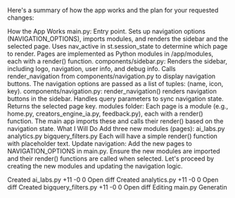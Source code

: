 Here's a summary of how the app works and the plan for your requested changes:

How the App Works
main.py:
Entry point.
Sets up navigation options (NAVIGATION_OPTIONS), imports modules, and renders the sidebar and the selected page.
Uses nav_active in st.session_state to determine which page to render.
Pages are implemented as Python modules in /app/modules, each with a render() function.
components/sidebar.py:
Renders the sidebar, including logo, navigation, user info, and debug info.
Calls render_navigation from components/navigation.py to display navigation buttons.
The navigation options are passed as a list of tuples: (name, icon, key).
components/navigation.py:
render_navigation() renders navigation buttons in the sidebar.
Handles query parameters to sync navigation state.
Returns the selected page key.
modules folder:
Each page is a module (e.g., home.py, creators_engine_ia.py, feedback.py), each with a render() function.
The main app imports these and calls their render() based on the navigation state.
What I Will Do
Add three new modules (pages):
ai_labs.py
analytics.py
bigquery_filters.py
Each will have a simple render() function with placeholder text.
Update navigation:
Add the new pages to NAVIGATION_OPTIONS in main.py.
Ensure the new modules are imported and their render() functions are called when selected.
Let's proceed by creating the new modules and updating the navigation logic.

Created
ai_labs.py
+11
-0
 0
Open diff
Created
analytics.py
+11
-0
 0
Open diff
Created
bigquery_filters.py
+11
-0
 0
Open diff
Editing
main.py
Generatin

